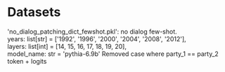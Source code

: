 # Datasets

'no_dialog_patching_dict_fewshot.pkl': no dialog few-shot.\
years: list[str] = ['1992', '1996', '2000', '2004', '2008', '2012'],\
layers: list[int] = [14, 15, 16, 17, 18, 19, 20],\
model_name: str = 'pythia-6.9b'
Removed case where party_1 == party_2
token + logits